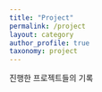 ```yaml
---
title: "Project"
permalink: /project
layout: category
author_profile: true
taxonomy: project
---
```


진행한 프로젝트들의 기록
